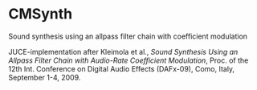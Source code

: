 # CMSynth
Sound synthesis using an allpass filter chain with coefficient modulation

JUCE-implementation after Kleimola et al., <i>Sound Synthesis Using an Allpass Filter Chain with Audio-Rate Coefficient Modulation</i>,
Proc. of the 12th Int. Conference on Digital Audio Effects (DAFx-09), Como, Italy, September 1-4, 2009.
